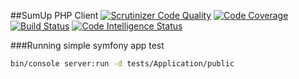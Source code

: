 ##SumUp PHP Client 
[![Scrutinizer Code Quality](https://scrutinizer-ci.com/g/brucepc/sum-up/badges/quality-score.png?b=master)](https://scrutinizer-ci.com/g/brucepc/sum-up/?branch=master)
[![Code Coverage](https://scrutinizer-ci.com/g/brucepc/sum-up/badges/coverage.png?b=master)](https://scrutinizer-ci.com/g/brucepc/sum-up/?branch=master)
[![Build Status](https://scrutinizer-ci.com/g/brucepc/sum-up/badges/build.png?b=master)](https://scrutinizer-ci.com/g/brucepc/sum-up/build-status/master)
[![Code Intelligence Status](https://scrutinizer-ci.com/g/brucepc/sum-up/badges/code-intelligence.svg?b=master)](https://scrutinizer-ci.com/code-intelligence)

###Running simple symfony app test
```bash
bin/console server:run -d tests/Application/public
```
